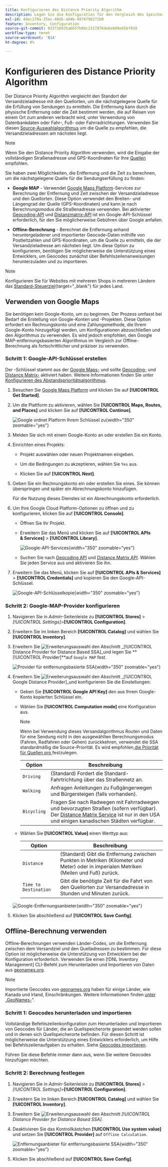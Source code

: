 ```yaml
---
title: Konfigurieren des Distance Priority Algorithm
description: Legen Sie die Konfiguration für den Vergleich des Speicherorts der Versandzieladresse mit den Quellspeicherorten fest, um die nächstgelegene Quelle für die Lieferungen zu ermitteln.
exl-id: 4dec179a-25ac-48db-a84b-4974798272b0
feature: Inventory, Configuration
source-git-commit: 023716935a6657b0dc2317876debe608e65bf010
workflow-type: tm+mt
source-wordcount: '814'
ht-degree: 0%

---
```


# Konfigurieren des Distance Priority Algorithm

Der Distance Priority Algorithm vergleicht den Standort der Versandzieladresse mit den Quellorten, um die nächstgelegene Quelle für die Erfüllung von Sendungen zu ermitteln. Die Entfernung kann durch die physische Entfernung oder die Zeit bestimmt werden, die auf Reisen von einem Ort zum anderen verbracht wird, unter Verwendung von Datenbankdaten oder Fahr-, Fuß- oder Fahrradrichtungen. Verwenden Sie diesen [Source-Auswahlalgorithmus](selection-reservations.md) um die Quelle zu empfehlen, die Versandzieladressen am nächsten liegt.

>[!NOTE]
>
>Wenn Sie den Distance Priority Algorithm verwenden, wird die Eingabe der vollständigen Straßenadresse und GPS-Koordinaten für Ihre [Quellen](sources-add.md) empfohlen.

Sie haben zwei Möglichkeiten, die Entfernung und die Zeit zu berechnen, um die nächstgelegene Quelle für die Sendungserfüllung zu finden:

- **Google MAP** - Verwendet [Google Maps Platform][1]-Services zur Berechnung der Entfernung und Zeit zwischen der Versandzieladresse und den Quellorten. Diese Option verwendet den Breiten- und Längengrad der Quelle (GPS-Koordinaten) und kann je nach Berechnungsmodus die Straßenadresse verwenden. Bei aktivierter [Geocoding-API][2] und [Distanzmatrix-API][3] ist ein Google-API-Schlüssel erforderlich, für den Sie möglicherweise Gebühren über Google anfallen.

- **Offline-Berechnung** - Berechnet die Entfernung anhand heruntergeladener und importierter Geocode-Daten mithilfe von Postleitzahlen und GPS-Koordinaten, um die Quelle zu ermitteln, die der Versandzieladresse am nächsten liegt. Um diese Option zu konfigurieren, benötigen Sie möglicherweise die Unterstützung eines Entwicklers, um Geocodes zunächst über Befehlszeilenanweisungen herunterzuladen und zu importieren.

>[!NOTE]
>
>Konfigurieren Sie für Websites mit mehreren Shops in mehreren Ländern das [Standard-Steuerziel](../stores-purchase/tax-class.md#default-tax-destination){target="_blank"} für jedes Land.

## Verwenden von Google Maps

Sie benötigen kein Google-Konto, um zu beginnen. Der Prozess umfasst bei Bedarf die Erstellung von Google-Konten und -Projekten. Diese Option erfordert ein Rechnungskonto und eine Zahlungsmethode, die Ihrem Google-Konto hinzugefügt werden, um Konfigurationen abzuschließen und den Algorithmus zu verwenden.
Es wird jedoch empfohlen, den Google MAP-entfernungsbasierten Algorithmus im Vergleich zur Offline-Berechnung als fortschrittlicher und präziser zu verwenden.

### Schritt 1: Google-API-Schlüssel erstellen

Der -Schlüssel stammt aus der [Google Maps-][1] und sollte [Geocoding-][2] und [Distance Matrix-][3] aktiviert haben. Weitere Informationen finden Sie unter [Konfigurieren des Abstandsprioritätsalgorithmus](distance-priority-algorithm.md).

1. Besuchen Sie [Google Maps Platform][1] und klicken Sie auf **[!UICONTROL Get Started]**.

1. Um die Plattform zu aktivieren, wählen Sie **[!UICONTROL Maps, Routes, and Places]** und klicken Sie auf **[!UICONTROL Continue]**.

   ![Google ordnet Platform Ihrem Schlüssel zu](assets/inventory-google-key1.png){width="350" zoomable="yes"}

1. Melden Sie sich mit einem Google-Konto an oder erstellen Sie ein Konto.

1. Einrichten eines Projekts:

   - Projekt auswählen oder neuen Projektnamen eingeben.

   - Um die Bedingungen zu akzeptieren, wählen Sie `Yes` aus.

   - Klicken Sie auf **[!UICONTROL Next]**.

1. Geben Sie ein Rechnungskonto ein oder erstellen Sie eines. Sie können überspringen und später ein Abrechnungskonto hinzufügen.

   Für die Nutzung dieses Dienstes ist ein Abrechnungskonto erforderlich.

1. Um Ihre Google Cloud Platform-Optionen zu öffnen und zu konfigurieren, klicken Sie auf **[!UICONTROL Console]**.

   - Öffnen Sie Ihr Projekt.

   - Erweitern Sie das Menü und klicken Sie auf **[!UICONTROL APIs & Services]** > **[!UICONTROL Library]**.

     ![Google-API-Services](assets/inventory-google-key2.png){width="350" zoomable="yes"}

   - Suchen Sie nach [Geocoding API][2] und [Distance Matrix API][3]. Wählen Sie jeden Service aus und aktivieren Sie ihn.

1. Erweitern Sie das Menü, klicken Sie auf **[!UICONTROL APIs & Services]** > **[!UICONTROL Credentials]** und kopieren Sie den Google-API-Schlüssel.

   ![Google-API-Schlüsselkopie](assets/inventory-google-key3.png){width="350" zoomable="yes"}

### Schritt 2: Google-MAP-Provider konfigurieren

1. Navigieren Sie in _Admin_-Seitenleiste zu **[!UICONTROL Stores]** > _[!UICONTROL Settings]_>**[!UICONTROL Configuration]**.

1. Erweitern Sie im linken Bereich **[!UICONTROL Catalog]** und wählen Sie **[!UICONTROL Inventory]**.

1. Erweitern Sie ![Erweiterungsauswahl](../assets/icon-display-expand.png) den Abschnitt _[!UICONTROL Distance Provider for Distance Based SSA]_und legen Sie **[!UICONTROL Provider]**auf `Google MAP` fest.

   ![Provider für entfernungsbasierte SSA](assets/config-catalog-inventory-distance-provider.png){width="350" zoomable="yes"}

1. Erweitern Sie ![Erweiterungsauswahl](../assets/icon-display-expand.png) den Abschnitt _[!UICONTROL Google Distance Provider]_und konfigurieren Sie die Einstellungen:

   - Geben Sie **[!UICONTROL Google API Key]** den aus Ihrem Google-Konto kopierten Schlüssel ein.

   - Wählen Sie **[!UICONTROL Computation mode]** eine Konfiguration aus.

     >[!NOTE]
     >
     >Wenn bei Verwendung dieses Versandalgorithmus Routen und Daten für eine Sendung nicht in den ausgewählten Berechnungsmodus (Fahren, Radfahren oder Gehen) zurückkehren, verwendet die SSA standardmäßig die Source-Priorität. Es wird empfohlen[ die Priorität für Quellen pro ](stocks-prioritize-sources.md) festzulegen.

     | Option | Beschreibung |
     | ----- | ----- |
     | `Driving` | (Standard) Fordert die Standard-Fahrtrichtung über das Straßennetz an. |
     | `Walking` | Anfragen Anleitungen zu Fußgängerwegen und Bürgersteigen (falls vorhanden). |
     | `Bicycling` | Fragen Sie nach Radwegen mit Fahrradwegen und bevorzugten Straßen (sofern verfügbar). Der [Distance Matrix Service][4] ist nur in den USA und einigen kanadischen Städten verfügbar. |

   - Wählen Sie **[!UICONTROL Value]** einen Werttyp aus:

     | Option | Beschreibung |
     | ----- | ----- |
     | `Distance` | (Standard) Gibt die Entfernung zwischen Punkten in Metriken (Kilometer und Meter) oder in imperialen Metriken (Meilen und Fuß) zurück. |
     | `Time to Destination` | Gibt die benötigte Zeit für die Fahrt von den Quellorten zur Versandadresse in Stunden und Minuten zurück. |

   ![Google-Entfernungsanbieter](assets/config-catalog-inventory-distance-provider-settings.png){width="350" zoomable="yes"}

1. Klicken Sie abschließend auf **[!UICONTROL Save Config]**.

## Offline-Berechnung verwenden

Offline-Berechnungen verwenden Länder-Codes, um die Entfernung zwischen dem Versandziel und den Quelladressen zu bestimmen. Für diese Option ist möglicherweise die Unterstützung von Entwicklern bei der Konfiguration erforderlich. Verwenden Sie einen [!DNL Inventory Management] CLI-Befehl zum Herunterladen und Importieren von Daten aus [geonames.org][5].

>[!NOTE]
>
>Importierte Geocodes von [geonames.org][5] haben für einige Länder, wie Kanada und Irland, Einschränkungen. Weitere Informationen finden [ unter „GeoNames-][6]&quot;.

### Schritt 1: Geocodes herunterladen und importieren

Vollständige Befehlszeilenkonfiguration zum Herunterladen und Importieren von Geocodes für Länder, die an Quellspeicherorte gesendet werden sollen und in denen sich Quellspeicherorte befinden. Für diesen Schritt ist möglicherweise die Unterstützung eines Entwicklers erforderlich, um Hilfe bei Befehlszeilenaufgaben zu erhalten. Siehe [Geocodes importieren](cli.md#import-geocodes).

Führen Sie diese Befehle immer dann aus, wenn Sie weitere Geocodes hinzufügen möchten.

### Schritt 2: Berechnung festlegen

1. Navigieren Sie in _Admin_-Seitenleiste zu **[!UICONTROL Stores]** > _[!UICONTROL Settings]_>**[!UICONTROL Configuration]**.

1. Erweitern Sie im linken Bereich **[!UICONTROL Catalog]** und wählen Sie **[!UICONTROL Inventory]**.

1. Erweitern Sie ![Erweiterungsauswahl](../assets/icon-display-expand.png) den Abschnitt _[!UICONTROL Distance Provider for Distance Based SSA]_.

1. Deaktivieren Sie das Kontrollkästchen **[!UICONTROL Use system value]** und setzen Sie **[!UICONTROL Provider]** auf `Offline Calculation`.

   ![Entfernungsanbieter für entfernungsbasierte SSA](assets/inventory-distance-offline.png){width="350" zoomable="yes"}

1. Klicken Sie abschließend auf **[!UICONTROL Save Config]**.

[1]: https://cloud.google.com/maps-platform/
[2]: https://developers.google.com/maps/documentation/geocoding/start
[3]: https://developers.google.com/maps/documentation/distance-matrix/start
[4]: https://developers.google.com/maps/documentation/javascript/distancematrix#travel_modes
[5]: https://www.geonames.org/
[6]: https://download.geonames.org/export/zip/readme.txt
